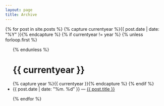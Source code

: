 ```yaml
---
layout: page
title: Archive
---
```


{% for post in site.posts %}
{% capture currentyear %}{{ post.date | date: "%Y" }}{% endcapture %}
{% if currentyear != year %}
  {% unless forloop.first %}
    <ul>
  {% endunless %}
  <h1>{{ currentyear }}</h1>
    {% capture year %}{{ currentyear }}{% endcapture %}
  {% endif %}

  <li>{{ post.date | date: "%m. %d" }} — <a href="{{ post.url }}">{{ post.title }}</a></li>

{% endfor %}
